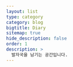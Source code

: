 ```yaml
---
layout: list
type: category
category: blog
bigtitle: Diary 
sitemap: true
hide_description: false
order: 1
description: >
  발자국을 남기는 공간입니다.
---
```


